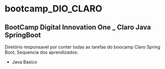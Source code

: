 # bootcamp_DIO_CLARO
## BootCamp Digital Innovation One  _  Claro  Java SpringBoot
Diretório responsavel por conter todas as tarefas do boocamp Claro Spring Boot, 
Sequencia dos aprendizados:
* Java Basico
